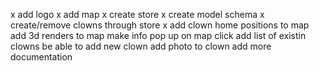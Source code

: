x add logo
x add map 
x create store
x create model schema
x create/remove clowns through store
x add clown home positions to map
add 3d renders to map
make info pop up on map click
add list of existin clowns
be able to add new clown
add photo to clown
add more documentation